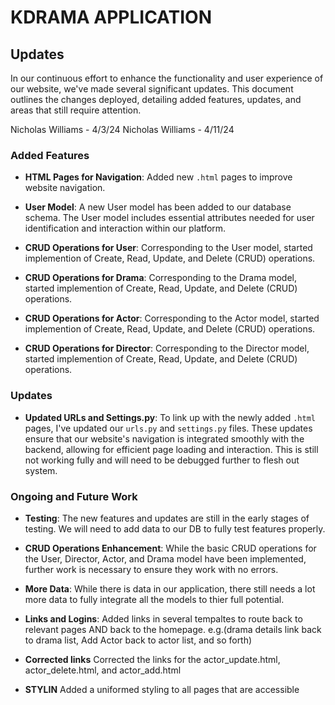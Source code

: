 # KDRAMA APPLICATION

## Updates

In our continuous effort to enhance the functionality and user experience of our website, we've made several significant updates. This document outlines the changes deployed, detailing added features, updates, and areas that still require attention.

Nicholas Williams - 4/3/24
Nicholas Williams - 4/11/24

### Added Features

- **HTML Pages for Navigation**: Added new `.html` pages to improve website navigation.

- **User Model**: A new User model has been added to our database schema. The User model includes essential attributes needed for user identification and interaction within our platform.

- **CRUD Operations for User**: Corresponding to the User model, started implemention of Create, Read, Update, and Delete (CRUD) operations.

- **CRUD Operations for Drama**: Corresponding to the Drama model, started implemention of Create, Read, Update, and Delete (CRUD) operations.

- **CRUD Operations for Actor**: Corresponding to the Actor model, started implemention of Create, Read, Update, and Delete (CRUD) operations.

- **CRUD Operations for Director**: Corresponding to the Director model, started implemention of Create, Read, Update, and Delete (CRUD) operations.

### Updates

- **Updated URLs and Settings.py**: To link up with the newly added `.html` pages, I've updated our `urls.py` and `settings.py` files. These updates ensure that our website's navigation is integrated smoothly with the backend, allowing for efficient page loading and interaction. This is still not working fully and will need to be debugged further to flesh out system.

### Ongoing and Future Work

- **Testing**: The new features and updates are still in the early stages of testing. We will need to add data to our DB to fully test features properly.

- **CRUD Operations Enhancement**: While the basic CRUD operations for the User, Director, Actor, and Drama model have been implemented, further work is necessary to ensure they work with no errors.

- **More Data**: While there is data in our application, there
still needs a lot more data to fully integrate all the models to thier full potential.

- **Links and Logins**: Added links in several tempaltes to route back to relevant pages AND back to the homepage.
e.g.(drama details link back to drama list, Add Actor back to actor list, and so forth)

- **Corrected links** Corrected the links for the actor_update.html, actor_delete.html, and actor_add.html

- **STYLIN** Added a uniformed styling to all pages that are accessible
